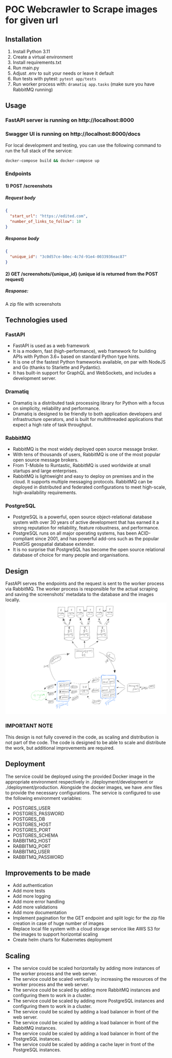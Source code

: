 # POC Webcrawler to Scrape images for given url

## Installation
1. Install Python 3.11
2. Create a virtual environment
3. Install requirements.txt
4. Run main.py
5. Adjust .env to suit your needs or leave it default
6. Run tests with pytest: ```pytest app/tests```
7. Run worker process with: ```dramatiq app.tasks``` (make sure you have RabbitMQ running)

## Usage
### FastAPI server is running on http://localhost:8000
### Swagger UI is running on http://localhost:8000/docs

For local development and testing, you can use the following command to run the full stack of the service:
```bash
docker-compose build && docker-compose up
````

### Endpoints
#### 1) POST /screenshots
##### Request body
```json
{
  "start_url": "https://edited.com",
  "number_of_links_to_follow": 10
}
```
##### Response body
```json
{
  "unique_id": "3c0d57ce-b0ec-4c7d-91e4-0033936eac87"
}
```

#### 2) GET /screenshots/{unique_id} (unique id is returned from the POST request)
##### Response:
A zip file with screenshots

## Technologies used
### FastAPI
- FastAPI is used as a web framework
- It is a modern, fast (high-performance), web framework for building APIs with Python 3.6+ based on standard Python type hints.
- It is one of the fastest Python frameworks available, on par with NodeJS and Go (thanks to Starlette and Pydantic).
- It has built-in support for GraphQL and WebSockets, and includes a development server.

### Dramatiq
- Dramatiq is a distributed task processing library for Python with a focus on simplicity, reliability and performance.
- Dramatiq is designed to be friendly to both application developers and infrastructure operators, and is built for multithreaded applications that expect a high rate of task throughput.

### RabbitMQ
- RabbitMQ is the most widely deployed open source message broker.
- With tens of thousands of users, RabbitMQ is one of the most popular open source message brokers.
- From T-Mobile to Runtastic, RabbitMQ is used worldwide at small startups and large enterprises.
- RabbitMQ is lightweight and easy to deploy on premises and in the cloud. It supports multiple messaging protocols. RabbitMQ can be deployed in distributed and federated configurations to meet high-scale, high-availability requirements.

### PostgreSQL
- PostgreSQL is a powerful, open source object-relational database system with over 30 years of active development that has earned it a strong reputation for reliability, feature robustness, and performance.
- PostgreSQL runs on all major operating systems, has been ACID-compliant since 2001, and has powerful add-ons such as the popular PostGIS geospatial database extender.
- It is no surprise that PostgreSQL has become the open source relational database of choice for many people and organisations.

## Design
FastAPI serves the endpoints and the request is sent to the worker process via RabbitMQ. The worker process is responsible for the actual scraping and saving the screenshots' metadata to the database and the images locally. 
![Design](docs/design-web-crawler.png)

### IMPORTANT NOTE
This design is not fully covered in the code, as scaling and distribution is not part of the code. The code is designed to be able to scale and distribute the work, but additional improvements are required.

## Deployment
The service could be deployed using the provided Docker image in the appropriate environment respectively in ./deployment/development or ./deployment/production. Alongside the docker images, we have .env files to provide the necessary configurations. The service is configured to use the following environment variables:
- POSTGRES_USER
- POSTGRES_PASSWORD
- POSTGRES_DB
- POSTGRES_HOST
- POSTGRES_PORT
- POSTGRES_SCHEMA
- RABBITMQ_HOST
- RABBITMQ_PORT
- RABBITMQ_USER
- RABBITMQ_PASSWORD

## Improvements to be made
- Add authentication
- Add more tests
- Add more logging
- Add more error handling
- Add more validations
- Add more documentation
- Implement pagination for the GET endpoint and split logic for the zip file creation in case of huge number of images
- Replace local file system with a cloud storage service like AWS S3 for the images to support horizontal scaling
- Create helm charts for Kubernetes deployment

## Scaling
- The service could be scaled horizontally by adding more instances of the worker process and the web server.
- The service could be scaled vertically by increasing the resources of the worker process and the web server.
- The service could be scaled by adding more RabbitMQ instances and configuring them to work in a cluster.
- The service could be scaled by adding more PostgreSQL instances and configuring them to work in a cluster.
- The service could be scaled by adding a load balancer in front of the web server.
- The service could be scaled by adding a load balancer in front of the RabbitMQ instances.
- The service could be scaled by adding a load balancer in front of the PostgreSQL instances.
- The service could be scaled by adding a cache layer in front of the PostgreSQL instances.